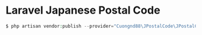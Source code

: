 # Laravel Japanese Postal Code

```php
$ php artisan vendor:publish --provider="Cuongnd88\JPostalCode\JPostalCodeServiceProvider" --tag=config
```